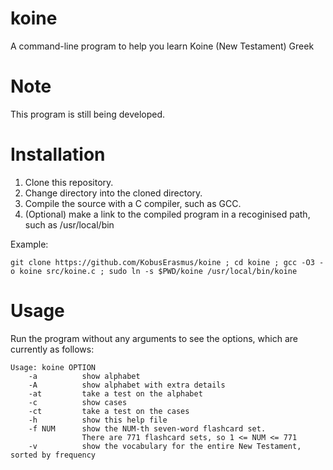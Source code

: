 # koine
A command-line program to help you learn Koine (New Testament) Greek

# Note
This program is still being developed.

# Installation
1) Clone this repository.
2) Change directory into the cloned directory.
3) Compile the source with a C compiler, such as GCC.
4) (Optional) make a link to the compiled program in a recoginised path, such as /usr/local/bin

Example:
```
git clone https://github.com/KobusErasmus/koine ; cd koine ; gcc -O3 -o koine src/koine.c ; sudo ln -s $PWD/koine /usr/local/bin/koine
```

# Usage
Run the program without any arguments to see the options, which
are currently as follows:
```
Usage: koine OPTION
    -a          show alphabet
    -A          show alphabet with extra details
    -at         take a test on the alphabet
    -c          show cases
    -ct         take a test on the cases
    -h          show this help file
    -f NUM      show the NUM-th seven-word flashcard set.
                There are 771 flashcard sets, so 1 <= NUM <= 771
    -v          show the vocabulary for the entire New Testament, sorted by frequency
```
